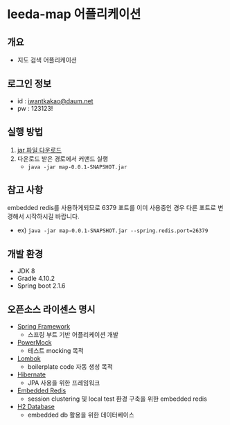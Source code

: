 # leeda-map 어플리케이션
## 개요
- 지도 검색 어플리케이션
## 로그인 정보
- id : iwantkakao@daum.net
- pw : 123123!
## 실행 방법
1. [jar 파일 다운로드](https://github.com/blackstoneroad/leeda-map/releases/download/0.0.1-SNAPSHOT/map-0.0.1-SNAPSHOT.jar)
2. 다운로드 받은 경로에서 커맨드 실행
    - `java -jar map-0.0.1-SNAPSHOT.jar`
## 참고 사항
embedded redis를 사용하게되므로 6379 포트를 이미 사용중인 경우 다른 포트로 변경해서 시작하시길 바랍니다.  
 - ex) `java -jar map-0.0.1-SNAPSHOT.jar --spring.redis.port=26379`
## 개발 환경
- JDK 8
- Gradle 4.10.2
- Spring boot 2.1.6
 
## 오픈소스 라이센스 명시
- [Spring Framework](https://spring.io/)
    - 스프링 부트 기반 어플리케이션 개발
- [PowerMock](https://github.com/powermock/powermock)
    - 테스트 mocking 목적
- [Lombok](https://projectlombok.org/)
    - boilerplate code 자동 생성 목적
- [Hibernate](https://hibernate.org/)
    - JPA 사용을 위한 프레임워크
- [Embedded Redis](https://github.com/ozimov/embedded-redis)
    - session clustering 및 local test 환경 구축을 위한 embedded redis
- [H2 Database](https://www.h2database.com/html/main.html)
    - embedded db 활용을 위한 데이터베이스
    
